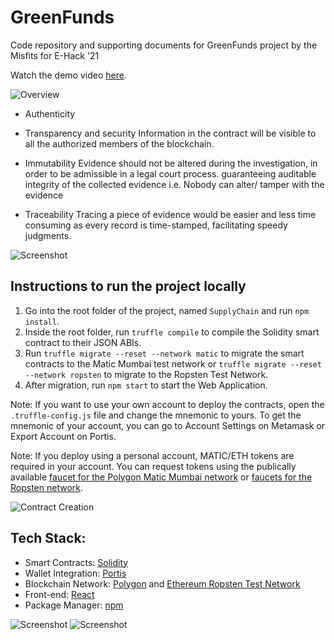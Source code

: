 # GreenFunds

Code repository and supporting documents for GreenFunds project by the Misfits for E-Hack '21

Watch the demo video [here]().

![Overview]()



* Authenticity

* Transparency and security
Information in the contract will be visible to all the authorized members of the blockchain. 

* Immutability
Evidence should not be altered during the investigation, in order to be admissible in a legal court process. guaranteeing auditable integrity of the collected evidence i.e. Nobody can alter/ tamper with the evidence

* Traceability 
Tracing a piece of evidence would be easier and less time consuming as every record is time-stamped, facilitating speedy judgments. 

![Screenshot]()

## Instructions to run the project locally 
1. Go into the root folder of the project, named `SupplyChain` and run `npm install`.
2. Inside the root folder, run `truffle compile` to compile the Solidity smart contract to their JSON ABIs.
3. Run `truffle migrate --reset --network matic` to migrate the smart contracts to the Matic Mumbai test network or `truffle migrate --reset --network ropsten` to migrate to the Ropsten Test Network.
4. After migration, run `npm start` to start the Web Application.

Note: If you want to use your own account to deploy the contracts, open the `.truffle-config.js` file and change the mnemonic to yours. To get the mnemonic of your account, you can go to Account Settings on Metamask or Export Account on Portis.

Note: If you deploy using a personal account, MATIC/ETH tokens are required in your account. You can request tokens using the publically available [faucet for the Polygon Matic Mumbai network](https://faucet.matic.network/) or [faucets for the Ropsten network](https://faucet.ropsten.be/).

![Contract Creation]()

## Tech Stack:
* Smart Contracts: [Solidity](https://solidity.readthedocs.io/en/v0.7.3/)
* Wallet Integration: [Portis](https://www.portis.io/)
* Blockchain Network: [Polygon](https://polygon.technology/) and [Ethereum Ropsten Test Network](https://ethereum.org/en/developers/docs/networks/)
* Front-end: [React](https://reactjs.org/)
* Package Manager: [npm](https://www.npmjs.com/)

![Screenshot]()
![Screenshot]()